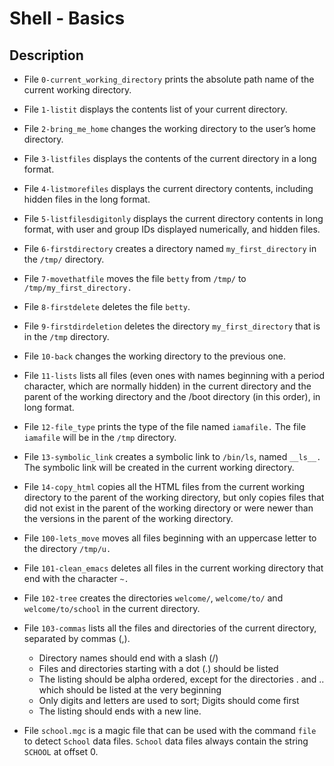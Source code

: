 # Shell - Basics

## Description
* File `0-current_working_directory` prints the absolute path name of the current working directory.
* File `1-listit` displays the contents list of your current directory.
* File `2-bring_me_home` changes the working directory to the user’s home directory.
* File `3-listfiles` displays the contents of the current directory in a long format.
* File `4-listmorefiles` displays the current directory contents, including hidden files in the long format.
* File `5-listfilesdigitonly` displays the current directory contents in long format, with user and group IDs displayed numerically, and hidden files.
* File `6-firstdirectory` creates a directory named `my_first_directory` in the `/tmp/` directory.
* File `7-movethatfile` moves the file `betty` from `/tmp/` to `/tmp/my_first_directory.`
* File `8-firstdelete` deletes the file `betty`.
* File `9-firstdirdeletion` deletes the directory `my_first_directory` that is in the `/tmp` directory.
* File `10-back` changes the working directory to the previous one.
* File `11-lists` lists all files (even ones with names beginning with a period character, which are normally hidden) in the current directory and the parent of the working directory and the /boot directory (in this order), in long format.
* File `12-file_type` prints the type of the file named `iamafile.` The file `iamafile` will be in the `/tmp` directory.
* File `13-symbolic_link` creates a symbolic link to `/bin/ls`, named `__ls__.` The symbolic link will be created in the current working directory.
* File `14-copy_html` copies all the HTML files from the current working directory to the parent of the working directory, but only copies files that did not exist in the parent of the working directory or were newer than the versions in the parent of the working directory.
* File `100-lets_move` moves all files beginning with an uppercase letter to the directory `/tmp/u.`
* File `101-clean_emacs` deletes all files in the current working directory that end with the character `~.`
* File `102-tree` creates the directories `welcome/`, `welcome/to/` and `welcome/to/school` in the current directory.
* File `103-commas` lists all the files and directories of the current directory, separated by commas (,).

  * Directory names should end with a slash (/)
  * Files and directories starting with a dot (.) should be listed
  * The listing should be alpha ordered, except for the directories . and .. which should be listed at the very beginning
  * Only digits and letters are used to sort; Digits should come first
  * The listing should ends with a new line.

* File `school.mgc` is a magic file that can be used with the command `file` to detect `School` data files. `School` data files always contain the string `SCHOOL` at offset 0.
